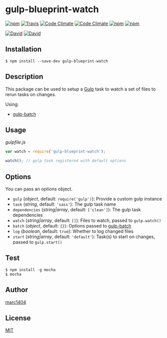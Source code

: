 # gulp-blueprint-watch
[![npm](https://img.shields.io/npm/v/gulp-blueprint-watch.svg?style=flat-square)](https://www.npmjs.com/package/gulp-blueprint-watch)
[![Travis](https://img.shields.io/travis/marc1404/gulp-blueprint-watch.svg?style=flat-square)](https://travis-ci.org/marc1404/gulp-blueprint-watch)
[![Code Climate](https://img.shields.io/codeclimate/github/marc1404/gulp-blueprint-watch.svg?style=flat-square)](https://codeclimate.com/github/marc1404/gulp-blueprint-watch)
[![Code Climate](https://img.shields.io/codeclimate/coverage/github/marc1404/gulp-blueprint-watch.svg?style=flat-square)](https://codeclimate.com/github/marc1404/gulp-blueprint-watch/coverage)
[![npm](https://img.shields.io/npm/l/gulp-blueprint-watch.svg?style=flat-square)](https://github.com/marc1404/gulp-blueprint-watch/blob/master/LICENSE)
[![npm](https://img.shields.io/npm/dm/gulp-blueprint-watch.svg?style=flat-square)](https://www.npmjs.com/package/gulp-blueprint-watch)

[![David](https://img.shields.io/david/marc1404/gulp-blueprint-watch.svg?style=flat-square)](https://github.com/marc1404/gulp-blueprint-watch/blob/master/package.json)
[![David](https://img.shields.io/david/dev/marc1404/gulp-blueprint-watch.svg?style=flat-square)](https://github.com/marc1404/gulp-blueprint-watch/blob/master/package.json)

## Installation
```
$ npm install --save-dev gulp-blueprint-watch
```
  
## Description
This package can be used to setup a [Gulp](https://www.npmjs.com/package/gulp) task to watch a set of files to rerun tasks on changes.

Using:
- [gulp-batch](https://www.npmjs.com/package/gulp-batch)

## Usage
*gulpfile.js*
```javascript
var watch = require('gulp-blueprint-watch');

watch(); // gulp task registered with default options
```
  
## Options
You can pass an options object.
- ```gulp``` (*object*, default: ```require('gulp')```): Provide a custom gulp instance
- ```task``` (*string*, default: ```'sass'```): The gulp task name
- ```dependencies``` (*string|array*, default: ```['clean']```): The gulp task dependencies
- ```watch``` (*string|array*, default: ```[]```): Files to watch, passed to ```gulp.watch()```
- ```batch``` (*object*, default: ```{}```): Options passed to [gulp-batch](https://www.npmjs.com/package/gulp-batch)
- ```log``` (*boolean*, default: ```true```): Whether to log changed files
- ```start``` (*string|array*, default: ```'default'```): Task(s) to start on changes, passed to ```gulp.start()```

## Test
```
$ npm install -g mocha  
$ mocha
```

## Author
[marc1404](https://github.com/marc1404)

## License
[MIT](https://github.com/marc1404/gulp-blueprint-watch/blob/master/LICENSE)